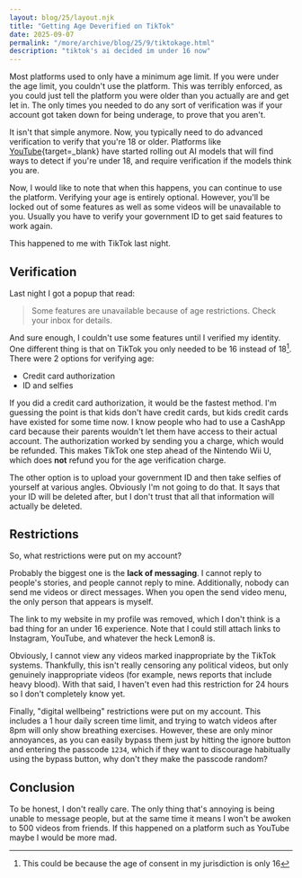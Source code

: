 ```yaml
---
layout: blog/25/layout.njk
title: "Getting Age Deverified on TikTok"
date: 2025-09-07
permalink: "/more/archive/blog/25/9/tiktokage.html"
description: "tiktok's ai decided im under 16 now"
---
```

Most platforms used to only have a minimum age limit. If you were under the age limit, you couldn't use the platform. This was terribly enforced, as you could just tell the platform you were older than you actually are and get let in. The only times you needed to do any sort of verification was if your account got taken down for being underage, to prove that you aren't.

It isn't that simple anymore. Now, you typically need to do advanced verification to verify that you're 18 or older. Platforms like [YouTube](https://blog.youtube/news-and-events/extending-our-built-in-protections-to-more-teens-on-youtube/){target=_blank} have started rolling out AI models that will find ways to detect if you're under 18, and require verification if the models think you are.

Now, I would like to note that when this happens, you can continue to use the platform. Verifying your age is entirely optional. However, you'll be locked out of some features as well as some videos will be unavailable to you. Usually you have to verify your government ID to get said features to work again.

This happened to me with TikTok last night.

## Verification

Last night I got a popup that read:

> Some features are unavailable because of age restrictions. Check your inbox for details.

And sure enough, I couldn't use some features until I verified my identity. One different thing is that on TikTok you only needed to be 16 instead of 18[^1]. There were 2 options for verifying age:

- Credit card authorization
- ID and selfies

If you did a credit card authorization, it would be the fastest method. I'm guessing the point is that kids don't have credit cards, but kids credit cards have existed for some time now. I know people who had to use a CashApp card because their parents wouldn't let them have access to their actual account. The authorization worked by sending you a charge, which would be refunded. This makes TikTok one step ahead of the Nintendo Wii U, which does **not** refund you for the age verification charge.

The other option is to upload your government ID and then take selfies of yourself at various angles. Obviously I'm not going to do that. It says that your ID will be deleted after, but I don't trust that all that information will actually be deleted.

## Restrictions

So, what restrictions were put on my account?

Probably the biggest one is the **lack of messaging**. I cannot reply to people's stories, and people cannot reply to mine. Additionally, nobody can send me videos or direct messages. When you open the send video menu, the only person that appears is myself.

The link to my website in my profile was removed, which I don't think is a bad thing for an under 16 experience. Note that I could still attach links to Instagram, YouTube, and whatever the heck Lemon8 is.

Obviously, I cannot view any videos marked inappropriate by the TikTok systems. Thankfully, this isn't really censoring any political videos, but only genuinely inappropriate videos (for example, news reports that include heavy blood). With that said, I haven't even had this restriction for 24 hours so I don't completely know yet.

Finally, "digital wellbeing" restrictions were put on my account. This includes a 1 hour daily screen time limit, and trying to watch videos after 8pm will only show breathing exercises. However, these are only minor annoyances, as you can easily bypass them just by hitting the ignore button and entering the passcode `1234`, which if they want to discourage habitually using the bypass button, why don't they make the passcode random?

## Conclusion

To be honest, I don't really care. The only thing that's annoying is being unable to message people, but at the same time it means I won't be awoken to 500 videos from friends. If this happened on a platform such as YouTube maybe I would be more mad.

[^1]: This could be because the age of consent in my jurisdiction is only 16